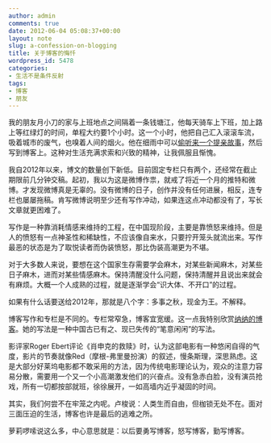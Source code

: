 ```yaml
---
author: admin
comments: true
date: 2012-06-04 05:08:37+00:00
layout: note
slug: a-confession-on-blogging
title: 关于博客的悔忏
wordpress_id: 5478
categories:
- 生活不是条件反射
tags:
- 博客
- 朋友
---
```


我的朋友月小刀的家与上班地点之间隔着一条钱塘江，他每天骑车上下班，加上路上等红绿灯的时间，单程大约要1个小时。这一个小时，他把自己汇入滚滚车流，吸着城市的废气，也嗅着人间的烟火。他在细雨中可以[偷听来一个提亲故事](http://www.yuexiaodao.com/post/764.html)，然后写到博客上。这种对生活充满求索和兴致的精神，让我佩服且惭愧。

我自2012年以来，博文的数量创下新低。目前固定专栏只有两个，还经常在截止期限前几分钟交稿。起初，我以为这是微博作祟，就戒了将近一个月的推特和微博。才发现微博真是无辜的。没有微博的日子，创作并没有任何进展，相反，连专栏也屡屡拖稿。肯写微博说明至少还有写作冲动，如果连这点冲动都没有了，写长文章就更困难了。

写作是一种靠消耗情感来维持的工程，在中国现阶段，主要是靠愤怒来维持。但是人的愤怒有一点神圣性和稀缺性，不应该像自来水，只要拧开笼头就流出来。写作最恶的状态是为了取悦读者而伪装愤怒，那比伪装高潮更为不堪。

对于大多数人来说，要想在这个国家生存需要学会麻木，对某些新闻麻木，对某些日子麻木，进而对某些情感麻木。保持清醒没什么问题，保持清醒并且说出来就会有麻烦。大概一个人成熟的过程，就是逐渐学会“识大体、不开口”的过程。

如果有什么话要送给2012年，那就是八个字：多事之秋，现金为王。不解释。

博客写作和专栏是不同的。专栏常窄急，博客宜宽缓。这一点我特别欣赏[纳纳的博客](http://nana.blog.paowang.net)。她的写法是一种中国古已有之、现已失传的“笔意闲闲”的写法。

影评家Roger Ebert评论《肖申克的救赎》时，认为这部电影有一种悠闲自得的气度，影片的节奏就像Red（摩根-弗里曼扮演）的叙述，慢条斯理，深思熟虑。这是大部分好莱坞电影都不敢采用的方法，因为传统电影理论认为，观众的注意力容易分散，需要用一个又一个小高潮激发他们的兴奋点。没有急赤白脸，没有演员抢戏，所有一切都按部就班，徐徐展开，一如高墙内近乎凝固的时间。

其实，我们何尝不在牢笼之内呢。卢梭说：人类生而自由，但枷锁无处不在。面对三面压迫的生活，博客也许是最后的逃难之所。

萝莉啰嗦说这么多，中心意思就是：以后要勇写博客，怒写博客，勤写博客。
